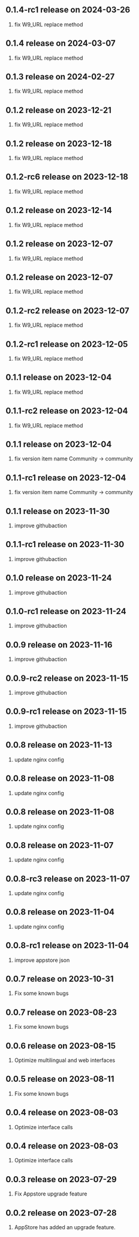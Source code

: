 ## 0.1.4-rc1 release on 2024-03-26
1. fix W9_URL replace method
## 0.1.4 release on 2024-03-07
1. fix W9_URL replace method
## 0.1.3 release on 2024-02-27
1. fix W9_URL replace method
## 0.1.2 release on 2023-12-21
1. fix W9_URL replace method
## 0.1.2 release on 2023-12-18
1. fix W9_URL replace method
## 0.1.2-rc6 release on 2023-12-18
1. fix W9_URL replace method
## 0.1.2 release on 2023-12-14
1. fix W9_URL replace method
## 0.1.2 release on 2023-12-07
1. fix W9_URL replace method
## 0.1.2 release on 2023-12-07
1. fix W9_URL replace method
## 0.1.2-rc2 release on 2023-12-07
1. fix W9_URL replace method
## 0.1.2-rc1 release on 2023-12-05
1. fix W9_URL replace method
## 0.1.1 release on 2023-12-04
1. fix W9_URL replace method
## 0.1.1-rc2 release on 2023-12-04
1. fix W9_URL replace method
## 0.1.1 release on 2023-12-04
1. fix version item name Community -> community
## 0.1.1-rc1 release on 2023-12-04
1. fix version item name Community -> community
## 0.1.1 release on 2023-11-30
1. improve githubaction
## 0.1.1-rc1 release on 2023-11-30
1. improve githubaction
## 0.1.0 release on 2023-11-24
1. improve githubaction
## 0.1.0-rc1 release on 2023-11-24
1. improve githubaction
## 0.0.9 release on 2023-11-16
1. improve githubaction
## 0.0.9-rc2 release on 2023-11-15
1. improve githubaction
## 0.0.9-rc1 release on 2023-11-15
1. improve githubaction
## 0.0.8 release on 2023-11-13
1. update nginx config
## 0.0.8 release on 2023-11-08
1. update nginx config
## 0.0.8 release on 2023-11-08
1. update nginx config
## 0.0.8 release on 2023-11-07
1. update nginx config
## 0.0.8-rc3 release on 2023-11-07
1. update nginx config
## 0.0.8 release on 2023-11-04
1. update nginx config
## 0.0.8-rc1 release on 2023-11-04
1. improve appstore json
## 0.0.7 release on 2023-10-31
1. Fix some known bugs
## 0.0.7 release on 2023-08-23
1. Fix some known bugs
## 0.0.6 release on 2023-08-15
1. Optimize multilingual and web interfaces
## 0.0.5 release on 2023-08-11
1. Fix some known bugs
## 0.0.4 release on 2023-08-03
1. Optimize interface calls
## 0.0.4 release on 2023-08-03
1. Optimize interface calls
## 0.0.3 release on 2023-07-29
1. Fix Appstore upgrade feature
## 0.0.2 release on 2023-07-28
1. AppStore has added an upgrade feature.  